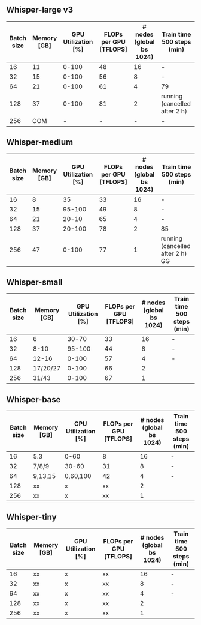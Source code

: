 ## Whisper-large v3
| Batch size     | Memory [GB]   | GPU Utilization [%]| FLOPs per GPU [TFLOPS] | # nodes (global bs 1024)| Train time 500 steps (min)| 
| -------------- | ------------- |------------------- | ---------------------- |-------------------------| ------------------------- | 
| 16             | 11            | 0-100              | 48                     | 16                      | -                         | 
| 32             | 15            | 0-100              | 56                     | 8                       | -                         |  
| 64             | 21            | 0-100              | 61                     | 4                       | 79                        | 
| 128            | 37            | 0-100              | 81                     | 2                       | running (cancelled after 2 h)                   | 
| 256            | OOM           | -                  | -                      | -                       | -                         | 



## Whisper-medium
| Batch size     | Memory [GB]   | GPU Utilization [%]| FLOPs per GPU [TFLOPS] | # nodes (global bs 1024)| Train time 500 steps (min)|
| -------------- | ------------- |------------------- | ---------------------- |-------------------------| ------------------------- | 
| 16             | 8             | 35                 | 33                     | 16                      | -                         |                   
| 32             | 15            | 95-100             | 49                     | 8                       | -                         |                   
| 64             | 21            | 20-10              | 65                     | 4                       | -                         |                  
| 128            | 37            | 20-100             | 78                     | 2                       | 85                        |                   
| 256            | 47            | 0-100              | 77                     | 1                       | running (cancelled after 2 h) GG   |   

## Whisper-small
| Batch size     | Memory [GB]   | GPU Utilization [%]| FLOPs per GPU [TFLOPS] | # nodes (global bs 1024)| Train time 500 steps (min)|
| -------------- | ------------- |------------------- | ---------------------- | ------------------------| ------------------------- |
| 16             | 6             | 30-70              | 33                     | 16                      | -                         |                   
| 32             | 8-10          | 95-100             | 44                     | 8                       | -                         |                   
| 64             | 12-16         | 0-100              | 57                     | 4                       | -                         |                   
| 128            | 17/20/27      | 0-100              | 66                     | 2                       |                           |                   
| 256            | 31/43         | 0-100              | 67                     | 1                       |                           |   

## Whisper-base
| Batch size     | Memory [GB]   | GPU Utilization [%]| FLOPs per GPU [TFLOPS] | # nodes (global bs 1024)| Train time 500 steps (min)|
| -------------- | ------------- |------------------- | ---------------------- | ------------------------| ------------------------- |
| 16             | 5.3           | 0-60               | 8                      | 16                      | -                         |                   
| 32             | 7/8/9         | 30-60              | 31                     | 8                       | -                         |                   
| 64             | 9,13,15       | 0,60,100           | 42                   | 4                       | -                         |                   
| 128            | xx            | x                  | xx                   | 2                       |                           |                   
| 256            | xx            | x                  | xx                   | 1                       |                           |   


## Whisper-tiny
| Batch size     | Memory [GB]   | GPU Utilization [%]| FLOPs per GPU [TFLOPS] | # nodes (global bs 1024)| Train time 500 steps (min)|
| -------------- | ------------- |------------------- | ---------------------- | ------------------------| ------------------------- |
| 16             | xx            | x                  | xx                     | 16                      | -                         |                   
| 32             | xx            | x                  | xx                     | 8                       | -                         |                   
| 64             | xx            | x                  | xx                     | 4                       | -                         |                   
| 128            | xx            | x                  | xx                     | 2                       |                           |                   
| 256            | xx            | x                  | xx                     | 1                       |                           |   
